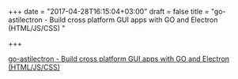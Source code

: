 +++
date = "2017-04-28T16:15:04+03:00"
draft = false
title = "go-astilectron - Build cross platform GUI apps with GO and Electron (HTML/JS/CSS) "

+++

<p><a href="https://t.co/vOMQLpGUnV">go-astilectron - Build cross platform GUI apps with GO and Electron (HTML/JS/CSS) </a></p>